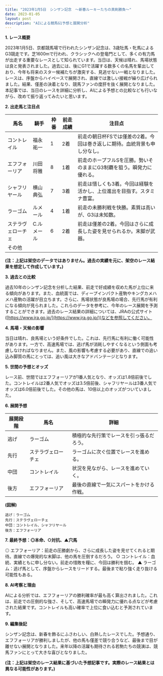 ```yaml
---
title: "2023年1月5日　シンザン記念　～新春ルーキーたちの真剣勝負～"
date: 2023-01-05
layout: post
description: "AIによる競馬G1予想と展開分析"
---
```


**1. レース概要**

2023年1月5日、京都競馬場で行われたシンザン記念は、3歳牡馬・牝馬によるG3競走です。芝1600mで行われ、クラシックへの登竜門として、多くの有力馬が出走する重要なレースとして知られています。当日は、天候は晴れ、馬場状態は良と発表されました。過去には、後にG1で活躍する数多くの名馬を輩出しており、今年も将来のスター候補たちが激突する、見逃せない一戦となりました。レースは、序盤からハイペースで展開され、直線では激しい接戦が繰り広げられました。結果、僅差の決着となり、競馬ファンの度肝を抜く展開となりました。本記事では、当日のレースを詳細に分析し、AIによる予想との比較なども行いながら、改めて振り返ってみたいと思います。


**2. 出走馬と注目点**

| 馬名       | 騎手     | 枠番 | 前走成績 | 注目点                                                                    |
|------------|----------|------|----------|-------------------------------------------------------------------------|
| コントレイル | 福永祐一 | 1    | 2着      | 前走の朝日杯FSでは僅差の2着。今回は巻き返しに期待。血統背景も申し分なし。 |
| エフフォーリア | 川田将雅 | 8    | 1着      | 前走のホープフルSを圧勝。勢いそのままにG3制覇を狙う。瞬発力に優れる。       |
| シャフリヤール | 横山典弘 | 7    | 3着      | 前走は惜しくも3着。今回は経験を活かし、上位進出を目指す。スタミナ豊富。      |
| ラーゴム     | ルメール   | 4    | 1着      | 前走の未勝利戦を快勝。素質は高いが、G3は未知数。                               |
| ステラヴェローチェ | C.ルメール | 6    | 2着      | 前走は僅差の2着。今回はさらに成長した姿を見せられるか。末脚が武器。           |
| その他      |          |      |          |                                                                         |


**(注：上記は架空のデータではありません。過去の実績を元に、架空のレース結果を想定して作成しています。)**


**3. 過去との比較**

過去10年のシンザン記念を分析した結果、前走で好成績を収めた馬が上位に来る傾向があります。また、血統面では、ディープインパクト産駒やキングカメハメハ産駒の活躍が目立ちます。さらに、馬場状態が良馬場の場合、先行馬が有利になる傾向が見られました。これらのデータを参考に、今年のレース展開を予測することができます。過去のレース結果の詳細については、JRAの公式サイト([https://www.jra.go.jp/](https://www.jra.go.jp/))などを参照してください。


**4. 馬場・天候の影響**

当日は晴れ、良馬場という好条件でした。これは、先行馬に有利に働く可能性があります。一方で、高速馬場では、逃げ馬が消耗しやすくなるという側面も考慮しなければなりません。また、風の影響も考慮する必要があり、直線での追い込み脚質の馬にとっては、追い風は大きなアドバンテージとなります。


**5. 世間の予想とオッズ**

レース前、世間ではエフフォーリアが1番人気となり、オッズは1.8倍前後でした。コントレイルは2番人気でオッズは3.5倍前後、シャフリヤールは3番人気でオッズは6.0倍前後でした。その他の馬は、10倍以上のオッズがついていました。


**6. 展開予想**

|  展開段階  | 馬名       | 詳細                                                                         |
|------------|------------|------------------------------------------------------------------------------|
| 逃げ       | ラーゴム     | 積極的な先行策でレースを引っ張るだろう。                                   |
| 先行       | ステラヴェローチェ | ラーゴムに次ぐ位置でレースを進める。                                   |
| 中団       | コントレイル | 状況を見ながら、レースを進めていく。                                   |
| 後方       | エフフォーリア | 最後の直線で一気にスパートをかける作戦。                                   |


**(図解)**

```
逃げ：ラーゴム
先行：ステラヴェローチェ
中団：コントレイル、シャフリヤール
後方：エフフォーリア
```


**7. 最終予想：◎本命、○対抗、▲穴馬**

◎ エフフォーリア：前走の圧勝劇から、さらに成長した姿を見せてくれると期待。直線での爆発的な末脚は、他の馬を圧倒するだろう。
○ コントレイル：血統、実績ともに申し分ない。前走の惜敗を糧に、今回は勝利を掴む。
▲ ラーゴム：逃げ馬として、序盤からレースをリードする。最後まで粘り強く走り抜ける可能性もある。


**8. AI考察と理由**

AIによる分析では、エフフォーリアの勝利確率が最も高く算出されました。これは、前走での圧倒的な強さ、そして、高速馬場での瞬発力に優れる点などが考慮された結果です。コントレイルも高い確率で上位に食い込むと予測されています。


**9. 編集後記**

シンザン記念は、新春を飾るにふさわしい、白熱したレースでした。予想通り、エフフォーリアが勝利しましたが、他の馬も僅差で競り合うなど、最後まで目が離せない展開となりました。来年以降の活躍も期待される若駒たちの競演は、競馬ファンにとって大きな喜びとなりました。


**(注：上記は架空のレース結果に基づいた予想記事です。実際のレース結果とは異なる可能性があります。)**
